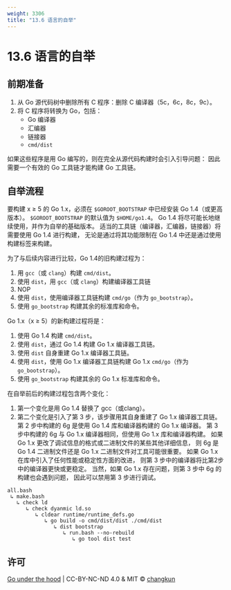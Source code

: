 ```yaml
---
weight: 3306
title: "13.6 语言的自举"
---
```


# 13.6 语言的自举



<!-- 
golang.org/s/go13linker
golang.org/s/go13compiler
golang.org/s/go15bootstrap -->

## 前期准备

1. 从 Go 源代码树中删除所有 C 程序：删除 C 编译器（5c，6c，8c，9c）。
2. 将 C 程序将转换为 Go，包括：
    + Go 编译器
    + 汇编器
    + 链接器
    + `cmd/dist`

如果这些程序是用 Go 编写的，则在完全从源代码构建时会引入引导问题：
因此需要一个有效的 Go 工具链才能构建 Go 工具链。

## 自举流程

要构建 x ≥ 5 的 Go 1.x，必须在 `$GOROOT_BOOTSTRAP` 中已经安装 Go 1.4（或更高版本）。
`$GOROOT_BOOTSTRAP` 的默认值为 `$HOME/go1.4`。
Go 1.4 将尽可能长地继续使用，并作为自举的基础版本。
适当的工具链（编译器，汇编器，链接器）将需要使用 Go 1.4 进行构建，
无论是通过将其功能限制在 Go 1.4 中还是通过使用构建标签来构建。

为了与后续内容进行比较，Go 1.4的旧构建过程为：

1. 用 `gcc`（或 `clang`）构建 `cmd/dist`。
2. 使用 `dist`，用 `gcc`（或 `clang`）构建编译器工具链
3. NOP
4. 使用 `dist`，使用编译器工具链构建 `cmd/go`（作为 `go_bootstrap`）。
5. 使用 `go_bootstrap` 构建其余的标准库和命令。

Go 1.x（x ≥ 5）的新构建过程将是：

1. 使用 Go 1.4 构建 `cmd/dist`。
2. 使用 `dist`，通过 Go 1.4 构建 Go 1.x 编译器工具链。
3. 使用 `dist` 自身重建 Go 1.x 编译器工具链。
4. 使用 `dist`，使用 Go 1.x 编译器工具链构建 Go 1.x `cmd/go`（作为 `go_bootstrap`）。
5. 使用 `go_bootstrap` 构建其余的 Go 1.x 标准库和命令。

在自举前后的构建过程包含两个变化：

1. 第一个变化是用 Go 1.4 替换了 gcc（或clang）。
2. 第二个变化是引入了第 3 步，该步骤用其自身重建了 Go 1.x 编译器工具链。
第 2 步中构建的 6g 是使用 Go 1.4 库和编译器构建的 Go 1.x 编译器。
第 3 步中构建的 6g 与 Go 1.x 编译器相同，但使用 Go 1.x 库和编译器构建。
如果 Go 1.x 更改了调试信息的格式或二进制文件的某些其他详细信息，
则 6g 是 Go 1.4 二进制文件还是 Go 1.x 二进制文件对工具可能很重要。
如果 Go 1.x 在库中引入了任何性能或稳定性方面的改进，
则第 3 步中的编译器将比第2步中的编译器更快或更稳定。
当然，如果 Go 1.x 存在问题，则第 3 步中 6g 的构建也会遇到问题，
因此可以禁用第 3 步进行调试。

```
all.bash
 ↳ make.bash
   ↳ check ld
      ↳ check dyanmic ld.so
         ↳ cldear runtime/runtime_defs.go
            ↳ go build -o cmd/dist/dist ./cmd/dist
               ↳ dist bootstrap
                  ↳ run.bash --no-rebuild
                     ↳ go tool dist test
```

## 许可

[Go under the hood](https://github.com/golang-design/under-the-hood) | CC-BY-NC-ND 4.0 & MIT &copy; [changkun](https://changkun.de)